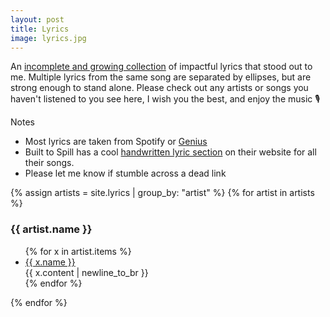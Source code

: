 ```yaml
---
layout: post
title: Lyrics
image: lyrics.jpg
---
```


An [incomplete and growing collection](https://youtube.com/playlist?list=PLN3gGIxbQaxwFdgBnDwdxl-T272lieqLP) of impactful lyrics that stood out to me. Multiple lyrics from the same song are separated by ellipses, but are strong enough to stand alone. Please check out any artists or songs you haven't listened to you see here, I wish you the best, and enjoy the music :studio_microphone:

Notes

- Most lyrics are taken from Spotify or [Genius](https://genius.com)
- Built to Spill has a cool [handwritten lyric section](https://www.builttospill.com/lyrics) on their website for all their songs.
- Please let me know if stumble across a dead link

{% assign artists = site.lyrics | group_by: "artist" %}
{% for artist in artists %}
  <h3>{{ artist.name }}</h3>
  <ul>
  {% for x in artist.items %}
    <li>
      <a href ="{{ x.link }}">
        {{ x.name }}
      </a>
      <div id="content">
        {{ x.content | newline_to_br }}
      </div>
    </li>
  {% endfor %}
  </ul>
{% endfor %}
